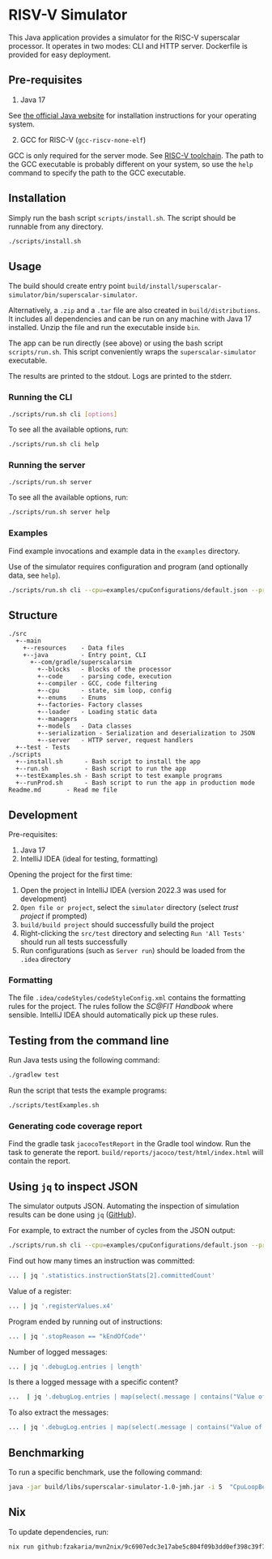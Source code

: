 # RISV-V Simulator

This Java application provides a simulator for the RISC-V superscalar processor.
It operates in two modes: CLI and HTTP server.
Dockerfile is provided for easy deployment.

## Pre-requisites

1. Java 17

See [the official Java website](https://www.java.com/en/) for installation instructions for your operating system.

2. GCC for RISC-V (`gcc-riscv-none-elf`)

GCC is only required for the server mode.
See [RISC-V toolchain](https://github.com/riscv-collab/riscv-gnu-toolchain).
The path to the GCC executable is probably different on your system, so use the `help` command to
specify the path to the GCC executable.

## Installation

Simply run the bash script `scripts/install.sh`.
The script should be runnable from any directory.

```bash
./scripts/install.sh
```

## Usage

The build should create entry point `build/install/superscalar-simulator/bin/superscalar-simulator`.

Alternatively, a `.zip` and a `.tar` file are also created in `build/distributions`.
It includes all dependencies and can be run on any machine with Java 17 installed.
Unzip the file and run the executable inside `bin`.

The app can be run directly (see above) or using the bash script `scripts/run.sh`.
This script conveniently wraps the `superscalar-simulator` executable.

The results are printed to the stdout.
Logs are printed to the stderr.

### Running the CLI

```bash
./scripts/run.sh cli [options]
```

To see all the available options, run:

```bash
./scripts/run.sh cli help
```

### Running the server

```bash
./scripts/run.sh server
```

To see all the available options, run:

```bash
./scripts/run.sh server help
```

### Examples

Find example invocations and example data in the `examples` directory.

Use of the simulator requires configuration and program (and optionally data, see `help`).

```bash
./scripts/run.sh cli --cpu=examples/cpuConfigurations/default.json --program=examples/asmPrograms/basicFloatArithmetic.r5 --pretty
```

## Structure

```
./src
  +--main
    +--resources    - Data files
    +--java         - Entry point, CLI
      +--com/gradle/superscalarsim
        +--blocks   - Blocks of the processor
        +--code     - parsing code, execution
        +--compiler - GCC, code filtering
        +--cpu      - state, sim loop, config
        +--enums    - Enums
        +--factories- Factory classes
        +--loader   - Loading static data
        +--managers
        +--models   - Data classes
        +--serialization - Serialization and deserialization to JSON
        +--server   - HTTP server, request handlers
  +--test - Tests
./scripts
  +--install.sh      - Bash script to install the app
  +--run.sh          - Bash script to run the app
  +--testExamples.sh - Bash script to test example programs
  +--runProd.sh      - Bash script to run the app in production mode
Readme.md       - Read me file
```

## Development

Pre-requisites:

1. Java 17
2. IntelliJ IDEA (ideal for testing, formatting)

Opening the project for the first time:

1. Open the project in IntelliJ IDEA (version 2022.3 was used for development)
2. `Open file or project`, select the `simulator` directory (select _trust project_ if prompted)
3. `build/build project` should successfully build the project
4. Right-clicking the `src/test` directory and selecting `Run 'All Tests'` should run all tests successfully
5. Run configurations (such as `Server run`) should be loaded from the `.idea` directory

### Formatting

The file `.idea/codeStyles/codeStyleConfig.xml` contains the formatting rules
for the project.
The rules follow the *SC@FIT Handbook* where sensible.
IntelliJ IDEA should automatically pick up these rules.

## Testing from the command line

Run Java tests using the following command:

```bash
./gradlew test
```

Run the script that tests the example programs:

```bash
./scripts/testExamples.sh
```

### Generating code coverage report

Find the gradle task `jacocoTestReport` in the Gradle tool window.
Run the task to generate the report.
`build/reports/jacoco/test/html/index.html` will contain the report.

## Using `jq` to inspect JSON

The simulator outputs JSON.
Automating the inspection of simulation results can be done using `jq` ([GitHub](https://github.com/jqlang/jq)).

For example, to extract the number of cycles from the JSON output:

```bash
./scripts/run.sh cli --cpu=examples/cpuConfigurations/default.json --program=examples/asmPrograms/basicFloatArithmetic.r5 | jq '.statistics.clockCycles'
```

Find out how many times an instruction was committed:

```bash
... | jq '.statistics.instructionStats[2].committedCount'
```

Value of a register:

```bash
... | jq '.registerValues.x4'
```

Program ended by running out of instructions:

```bash
... | jq '.stopReason == "kEndOfCode"'
```

Number of logged messages:

```bash
... | jq '.debugLog.entries | length'
```

Is there a logged message with a specific content?

```bash
...  | jq '.debugLog.entries | map(select(.message | contains("Value of x3 is")))'
```

To also extract the messages:

```bash
... | jq '.debugLog.entries | map(select(.message | contains("Value of x3"))) | .[] .message'
```

## Benchmarking

To run a specific benchmark, use the following command:

```bash
java -jar build/libs/superscalar-simulator-1.0-jmh.jar -i 5  "CpuLoopBenchmark"
```

## Nix

To update dependencies, run:

```bash
nix run github:fzakaria/mvn2nix/9c6907edc3e17abe5c804f09b3dd0ef398c39f78#mvn2nix > mvn2nix-lock.json
```

